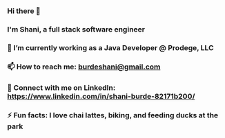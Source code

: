 ### Hi there  👋 
### I'm Shani, a full stack software engineer
### 🔭 I’m currently working as a Java Developer @ Prodege, LLC
### 📫 How to reach me: burdeshani@gmail.com
### 🔗 Connect with me on LinkedIn: https://www.linkedin.com/in/shani-burde-82171b200/
### ⚡ Fun facts: I love chai lattes, biking, and feeding ducks at the park


<!--
**shaniburde/shaniburde** is a ✨ _special_ ✨ repository because its `README.md` (this file) appears on your GitHub profile.

Here are some ideas to get you started:

- 🔭 I’m currently working on ...
- 🌱 I’m currently learning ...
- 👯 I’m looking to collaborate on ...
- 🤔 I’m looking for help with ...
- 💬 Ask me about ...
- 📫 How to reach me: ...
- 😄 Pronouns: ...
- ⚡ Fun fact: ...
-->

